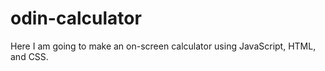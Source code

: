 # odin-calculator

Here I am going to make an on-screen calculator using JavaScript, HTML, and CSS.
